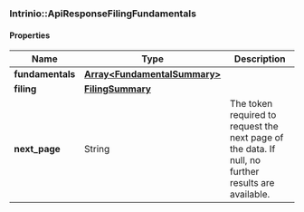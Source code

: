

[//]: # (CLASS:Intrinio::ApiResponseFilingFundamentals)

[//]: # (KIND:object)

### Intrinio::ApiResponseFilingFundamentals

#### Properties

[//]: # (START_DEFINITION)

Name | Type | Description
------------ | ------------- | -------------
**fundamentals** | [**Array&lt;FundamentalSummary&gt;**](FundamentalSummary.md) |  &nbsp;
**filing** | [**FilingSummary**](FilingSummary.md) |  &nbsp;
**next_page** | String | The token required to request the next page of the data. If null, no further results are available. &nbsp;

[//]: # (END_DEFINITION)


[//]: # (CONTAINED_CLASS:Intrinio::FundamentalSummary)


[//]: # (CONTAINED_CLASS:Intrinio::FilingSummary)




